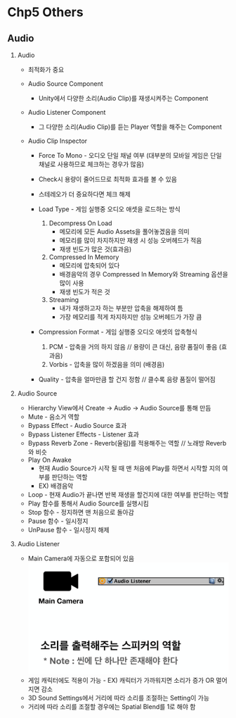 ﻿# Chp5 Others

## Audio

1. Audio
		
	* 최적화가 중요
	* Audio Source Component
		* Unity에서 다양한 소리(Audio Clip)를 재생시켜주는 Component

	* Audio Listener Component
		* 그 다양한 소리(Audio Clip)를 듣는 Player 역할을 해주는 Component
			
	* Audio Clip Inspector 
		* Force To Mono - 오디오 단일 채널 여부 (대부분의 모바일 게임은 단일 채널로 사용하므로 체크하는 경우가 많음)
		* Check시 용량이 줄어드므로 최적화 효과를 볼 수 있음
		* 스테레오가 더 중요하다면 체크 해제
		* Load Type - 게임 실행중 오디오 애셋을 로드하는 방식
			1. Decompress On Load 
				* 메모리에 모든 Audio Assets을 풀어놓겠음을 의미 
				* 메모리를 많이 차지하지만 재생 시 성능 오버헤드가 적음
				* 재생 빈도가 많은 것(효과음)
			2. Compressed In Memory
				* 메모리에 압축되어 있다
				* 배경음악의 경우 Compressed In Memory와 Streaming 옵션을 많이 사용
				* 재생 빈도가 적은 것 
			3. Streaming 
				* 내가 재생하고자 하는 부분만 압축을 해제하여 틈
				* 가장 메모리를 적게 차지하지만 성능 오버헤드가 가장 큼 
		* Compression Format - 게임 실행중 오디오 애셋의 압축형식
			1. PCM - 압축을 거의 하지 않음 // 용량이 큰 대신, 음량 품질이 좋음 (효과음) 
			2. Vorbis - 압축을 많이 하겠음을 의미 (배경음)

		* Quality - 압축을 얼마만큼 할 건지 정함 // 클수록 음량 품질이 떨어짐

2. Audio Source
	
	* Hierarchy View에서 Create -> Audio -> Audio Source를 통해 만듬
	* Mute - 음소거 역할
	* Bypass Effect - Audio Source 효과
	* Bypass Listener Effects - Listener 효과 
	* Bypass Reverb Zone - Reverb(울림)를 적용해주는 역할 // 노래방 Reverb와 비슷
	* Play On Awake 
		* 현재 Audio Source가 시작 될 때 맨 처음에 Play를 하면서 시작할 지의 여부를 판단하는 역할
		* EX) 배경음악
	* Loop - 현재 Audio가 끝나면 반복 재생을 할건지에 대한 여부를 판단하는 역할
	* Play 함수를 통해서 Audio Source를 실행시킴 
	* Stop 함수 - 정지하면 맨 처음으로 돌아감
	* Pause 함수 - 일시정지
	* UnPause 함수 - 일시정지 해제 
	
3. Audio Listener

	* Main Camera에 자동으로 포함되어 있음
	![AudioListener](images/AudioListener.PNG)
	* 게임 캐릭터에도 적용이 가능 - EX) 캐릭터가 가까워지면 소리가 증가 OR 멀어지면 감소
	* 3D Sound Settings에서 거리에 따라 소리를 조절하는 Setting이 가능
	* 거리에 따라 소리를 조절할 경우에는 Spatial Blend를 1로 해야 함 		



